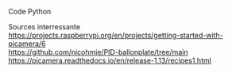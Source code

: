 Code Python

Sources interressante   
https://projects.raspberrypi.org/en/projects/getting-started-with-picamera/6  
https://github.com/nicohmje/PID-ballonplate/tree/main   
https://picamera.readthedocs.io/en/release-1.13/recipes1.html  
